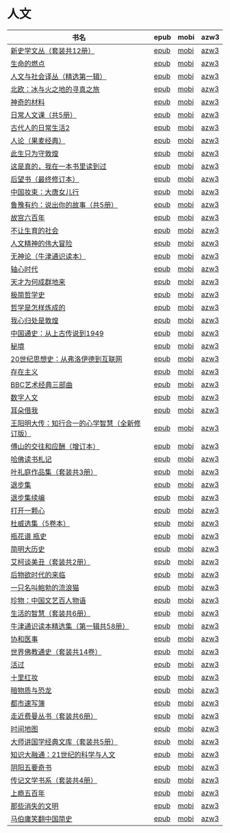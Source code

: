 # 人文

| 书名 | epub | mobi | azw3 |
| --- | --- | --- | --- |
| [新史学文丛（套装共12册）](http://ct.dalanmei.com/f/31084289-771241408-8a4a24) | [epub](http://ct.dalanmei.com/f/31084289-771241408-8a4a24) | [mobi](http://ct.dalanmei.com/f/31084289-771230038-85b0d3) | [azw3](http://ct.dalanmei.com/f/31084289-771233621-196b7b) |
| [生命的燃点](http://ct.dalanmei.com/f/31084289-589491743-22ab73) | [epub](http://ct.dalanmei.com/f/31084289-589491743-22ab73) | [mobi](http://ct.dalanmei.com/f/31084289-589444169-afc78f) | [azw3](http://ct.dalanmei.com/f/31084289-589448537-4243b1) |
| [人文与社会译丛（精选第一辑）](http://ct.dalanmei.com/f/31084289-580892878-37e1ac) | [epub](http://ct.dalanmei.com/f/31084289-580892878-37e1ac) | [mobi](http://ct.dalanmei.com/f/31084289-580890793-a242e6) | [azw3](http://ct.dalanmei.com/f/31084289-580891953-d8853c) |
| [北欧：冰与火之地的寻真之旅](http://ct.dalanmei.com/f/31084289-570303608-5b5e05) | [epub](http://ct.dalanmei.com/f/31084289-570303608-5b5e05) | [mobi](http://ct.dalanmei.com/f/31084289-570176762-9bd904) | [azw3](http://ct.dalanmei.com/f/31084289-570373452-f5c450) |
| [神奇的材料](http://ct.dalanmei.com/f/31084289-570331539-55cee7) | [epub](http://ct.dalanmei.com/f/31084289-570331539-55cee7) | [mobi](http://ct.dalanmei.com/f/31084289-570156438-a9eab6) | [azw3](http://ct.dalanmei.com/f/31084289-571398629-c715f6) |
| [日常人文课（共5册）](http://ct.dalanmei.com/f/31084289-570331947-644f92) | [epub](http://ct.dalanmei.com/f/31084289-570331947-644f92) | [mobi](http://ct.dalanmei.com/f/31084289-570156472-b8a1b0) | [azw3](http://ct.dalanmei.com/f/31084289-571398810-b68346) |
| [古代人的日常生活2](http://ct.dalanmei.com/f/31084289-570354014-e5225a) | [epub](http://ct.dalanmei.com/f/31084289-570354014-e5225a) | [mobi](http://ct.dalanmei.com/f/31084289-570132124-e8903e) | [azw3](http://ct.dalanmei.com/f/31084289-571401943-54a0e6) |
| [人论（果麦经典）](http://ct.dalanmei.com/f/31084289-570242386-7db158) | [epub](http://ct.dalanmei.com/f/31084289-570242386-7db158) | [mobi](http://ct.dalanmei.com/f/31084289-569464220-39eaf0) | [azw3](http://ct.dalanmei.com/f/31084289-571420080-5c0b0e) |
| [此生只为守敦煌](None) | [epub](None) | [mobi](None) | [azw3](None) |
| [这是真的，我在一本书里读到过](http://ct.dalanmei.com/f/31084289-572021281-dd69d3) | [epub](http://ct.dalanmei.com/f/31084289-572021281-dd69d3) | [mobi](http://ct.dalanmei.com/f/31084289-571732042-213932) | [azw3](http://ct.dalanmei.com/f/31084289-572084124-66ac79) |
| [后望书（最终修订本）](http://ct.dalanmei.com/f/31084289-572073164-70d29b) | [epub](http://ct.dalanmei.com/f/31084289-572073164-70d29b) | [mobi](http://ct.dalanmei.com/f/31084289-571730754-16c85e) | [azw3](http://ct.dalanmei.com/f/31084289-572090239-095dd6) |
| [中国妆束：大唐女儿行](http://ct.dalanmei.com/f/31084289-572075567-f731ac) | [epub](http://ct.dalanmei.com/f/31084289-572075567-f731ac) | [mobi](http://ct.dalanmei.com/f/31084289-571730556-108170) | [azw3](http://ct.dalanmei.com/f/31084289-572093466-697440) |
| [鲁豫有约：说出你的故事（共5册）](http://ct.dalanmei.com/f/31084289-572082900-783128) | [epub](http://ct.dalanmei.com/f/31084289-572082900-783128) | [mobi](http://ct.dalanmei.com/f/31084289-571729190-f8ac73) | [azw3](http://ct.dalanmei.com/f/31084289-572112004-8c62aa) |
| [故宫六百年](http://ct.dalanmei.com/f/31084289-572083443-5ff6e9) | [epub](http://ct.dalanmei.com/f/31084289-572083443-5ff6e9) | [mobi](http://ct.dalanmei.com/f/31084289-571729144-3c75bf) | [azw3](http://ct.dalanmei.com/f/31084289-572112134-4557d1) |
| [不让生育的社会](http://ct.dalanmei.com/f/31084289-572112800-e20c69) | [epub](http://ct.dalanmei.com/f/31084289-572112800-e20c69) | [mobi](http://ct.dalanmei.com/f/31084289-571722327-34f5db) | [azw3](http://ct.dalanmei.com/f/31084289-572117296-384448) |
| [人文精神的伟大冒险](http://ct.dalanmei.com/f/31084289-572114128-222325) | [epub](http://ct.dalanmei.com/f/31084289-572114128-222325) | [mobi](http://ct.dalanmei.com/f/31084289-571714246-303110) | [azw3](http://ct.dalanmei.com/f/31084289-572125578-23c13c) |
| [无神论（牛津通识读本）](http://ct.dalanmei.com/f/31084289-572116456-5699b6) | [epub](http://ct.dalanmei.com/f/31084289-572116456-5699b6) | [mobi](http://ct.dalanmei.com/f/31084289-571669776-7c32ef) | [azw3](http://ct.dalanmei.com/f/31084289-572175982-6087a8) |
| [轴心时代](http://ct.dalanmei.com/f/31084289-572117375-9cad81) | [epub](http://ct.dalanmei.com/f/31084289-572117375-9cad81) | [mobi](http://ct.dalanmei.com/f/31084289-571653721-4665ee) | [azw3](http://ct.dalanmei.com/f/31084289-572179808-3749b7) |
| [天才为何成群地来](http://ct.dalanmei.com/f/31084289-572119974-7929fc) | [epub](http://ct.dalanmei.com/f/31084289-572119974-7929fc) | [mobi](http://ct.dalanmei.com/f/31084289-571651903-05e5ec) | [azw3](http://ct.dalanmei.com/f/31084289-572180043-6dcf2c) |
| [极简哲学史](http://ct.dalanmei.com/f/31084289-572120419-56fe8e) | [epub](http://ct.dalanmei.com/f/31084289-572120419-56fe8e) | [mobi](http://ct.dalanmei.com/f/31084289-571642834-10c0a8) | [azw3](http://ct.dalanmei.com/f/31084289-572180745-a81d38) |
| [哲学是怎样炼成的](http://ct.dalanmei.com/f/31084289-572120607-8d2a37) | [epub](http://ct.dalanmei.com/f/31084289-572120607-8d2a37) | [mobi](http://ct.dalanmei.com/f/31084289-571640489-ccebf1) | [azw3](http://ct.dalanmei.com/f/31084289-572181072-f21cfa) |
| [我心归处是敦煌](http://ct.dalanmei.com/f/31084289-572121701-12e809) | [epub](http://ct.dalanmei.com/f/31084289-572121701-12e809) | [mobi](http://ct.dalanmei.com/f/31084289-571637963-248f91) | [azw3](http://ct.dalanmei.com/f/31084289-572183185-65e074) |
| [中国通史：从上古传说到1949](http://ct.dalanmei.com/f/31084289-572126659-2c29c9) | [epub](http://ct.dalanmei.com/f/31084289-572126659-2c29c9) | [mobi](http://ct.dalanmei.com/f/31084289-571631911-21dd5d) | [azw3](http://ct.dalanmei.com/f/31084289-572186874-a81032) |
| [秘境](http://ct.dalanmei.com/f/31084289-571796848-0a47f1) | [epub](http://ct.dalanmei.com/f/31084289-571796848-0a47f1) | [mobi](http://ct.dalanmei.com/f/31084289-571531044-39d502) | [azw3](http://ct.dalanmei.com/f/31084289-572194562-3cdd8d) |
| [20世纪思想史：从弗洛伊德到互联网](http://ct.dalanmei.com/f/31084289-571806897-ddfd93) | [epub](http://ct.dalanmei.com/f/31084289-571806897-ddfd93) | [mobi](http://ct.dalanmei.com/f/31084289-571538743-751e3c) | [azw3](http://ct.dalanmei.com/f/31084289-572195964-589916) |
| [存在主义](http://ct.dalanmei.com/f/31084289-571887903-e11f0a) | [epub](http://ct.dalanmei.com/f/31084289-571887903-e11f0a) | [mobi](http://ct.dalanmei.com/f/31084289-571553691-b80d22) | [azw3](http://ct.dalanmei.com/f/31084289-572202843-9e22fd) |
| [BBC艺术经典三部曲](http://ct.dalanmei.com/f/31084289-571735545-128a49) | [epub](http://ct.dalanmei.com/f/31084289-571735545-128a49) | [mobi](http://ct.dalanmei.com/f/31084289-571610359-f70d41) | [azw3](http://ct.dalanmei.com/f/31084289-571913881-bd1f3f) |
| [数字人文](http://ct.dalanmei.com/f/31084289-571737569-797e6a) | [epub](http://ct.dalanmei.com/f/31084289-571737569-797e6a) | [mobi](http://ct.dalanmei.com/f/31084289-571603749-f538dc) | [azw3](http://ct.dalanmei.com/f/31084289-571916666-003722) |
| [耳朵借我](http://ct.dalanmei.com/f/31084289-571738094-98013f) | [epub](http://ct.dalanmei.com/f/31084289-571738094-98013f) | [mobi](http://ct.dalanmei.com/f/31084289-571601280-ad606d) | [azw3](http://ct.dalanmei.com/f/31084289-571917621-b73670) |
| [王阳明大传：知行合一的心学智慧（全新修订版）](http://ct.dalanmei.com/f/31084289-572120925-8623d1) | [epub](http://ct.dalanmei.com/f/31084289-572120925-8623d1) | [mobi](http://ct.dalanmei.com/f/31084289-571596662-89903c) | [azw3](http://ct.dalanmei.com/f/31084289-571977491-ad3780) |
| [傅山的交往和应酬（增订本）](http://ct.dalanmei.com/f/31084289-572129234-9aa137) | [epub](http://ct.dalanmei.com/f/31084289-572129234-9aa137) | [mobi](http://ct.dalanmei.com/f/31084289-571593827-157d7f) | [azw3](http://ct.dalanmei.com/f/31084289-571986164-c3c3fd) |
| [哈佛读书札记](http://ct.dalanmei.com/f/31084289-571797709-f0a15f) | [epub](http://ct.dalanmei.com/f/31084289-571797709-f0a15f) | [mobi](http://ct.dalanmei.com/f/31084289-571531469-d8583e) | [azw3](http://ct.dalanmei.com/f/31084289-571988402-5856f7) |
| [叶礼庭作品集（套装共3册）](http://ct.dalanmei.com/f/31084289-571805725-9ed459) | [epub](http://ct.dalanmei.com/f/31084289-571805725-9ed459) | [mobi](http://ct.dalanmei.com/f/31084289-571537335-d09046) | [azw3](http://ct.dalanmei.com/f/31084289-571991550-0a64d9) |
| [退步集](http://ct.dalanmei.com/f/31084289-571813425-93a139) | [epub](http://ct.dalanmei.com/f/31084289-571813425-93a139) | [mobi](http://ct.dalanmei.com/f/31084289-571543270-fd2b3f) | [azw3](http://ct.dalanmei.com/f/31084289-572014508-96f5c2) |
| [退步集续编](http://ct.dalanmei.com/f/31084289-571813476-5e7a8f) | [epub](http://ct.dalanmei.com/f/31084289-571813476-5e7a8f) | [mobi](http://ct.dalanmei.com/f/31084289-571543298-f28ed9) | [azw3](http://ct.dalanmei.com/f/31084289-572014559-33c836) |
| [打开一颗心](http://ct.dalanmei.com/f/31084289-571815052-27f638) | [epub](http://ct.dalanmei.com/f/31084289-571815052-27f638) | [mobi](http://ct.dalanmei.com/f/31084289-571544788-38dc9f) | [azw3](http://ct.dalanmei.com/f/31084289-572016877-6deb70) |
| [杜威选集（5卷本）](http://ct.dalanmei.com/f/31084289-571815088-e28ea7) | [epub](http://ct.dalanmei.com/f/31084289-571815088-e28ea7) | [mobi](http://ct.dalanmei.com/f/31084289-571544889-a4a3d0) | [azw3](http://ct.dalanmei.com/f/31084289-572017005-ca37e0) |
| [瓶花谱 瓶史](http://ct.dalanmei.com/f/31084289-571986618-db9529) | [epub](http://ct.dalanmei.com/f/31084289-571986618-db9529) | [mobi](http://ct.dalanmei.com/f/31084289-571560997-cb142b) | [azw3](http://ct.dalanmei.com/f/31084289-572078739-0ab1e6) |
| [简明大历史](http://ct.dalanmei.com/f/31084289-572015506-d2493a) | [epub](http://ct.dalanmei.com/f/31084289-572015506-d2493a) | [mobi](http://ct.dalanmei.com/f/31084289-571563304-0e0b05) | [azw3](http://ct.dalanmei.com/f/31084289-571842886-899cea) |
| [艾柯谈美丑（套装共2册）](http://ct.dalanmei.com/f/31084289-571732321-0f6808) | [epub](http://ct.dalanmei.com/f/31084289-571732321-0f6808) | [mobi](http://ct.dalanmei.com/f/31084289-571587041-5d23c8) | [azw3](http://ct.dalanmei.com/f/31084289-571843705-c98ea2) |
| [后物欲时代的来临](http://ct.dalanmei.com/f/31084289-571732449-587732) | [epub](http://ct.dalanmei.com/f/31084289-571732449-587732) | [mobi](http://ct.dalanmei.com/f/31084289-571586945-f32812) | [azw3](http://ct.dalanmei.com/f/31084289-571843846-752288) |
| [一只名叫鲍勃的流浪猫](None) | [epub](None) | [mobi](None) | [azw3](None) |
| [珍物：中国文艺百人物语](http://ct.dalanmei.com/f/31084289-571735971-f36680) | [epub](http://ct.dalanmei.com/f/31084289-571735971-f36680) | [mobi](http://ct.dalanmei.com/f/31084289-571583652-8fe2bf) | [azw3](http://ct.dalanmei.com/f/31084289-571854456-307a4f) |
| [生活的智慧（套装共6册）](http://ct.dalanmei.com/f/31084289-571736024-2dac4f) | [epub](http://ct.dalanmei.com/f/31084289-571736024-2dac4f) | [mobi](http://ct.dalanmei.com/f/31084289-571583573-97adb0) | [azw3](http://ct.dalanmei.com/f/31084289-571854856-36438e) |
| [牛津通识读本精选集（第一辑共58册）](http://ct.dalanmei.com/f/31084289-571773066-90b293) | [epub](http://ct.dalanmei.com/f/31084289-571773066-90b293) | [mobi](http://ct.dalanmei.com/f/31084289-571587521-96886a) | [azw3](http://ct.dalanmei.com/f/31084289-571869526-c99d7b) |
| [协和医事](http://ct.dalanmei.com/f/31084289-571774786-29c9ae) | [epub](http://ct.dalanmei.com/f/31084289-571774786-29c9ae) | [mobi](http://ct.dalanmei.com/f/31084289-571497645-2c411d) | [azw3](http://ct.dalanmei.com/f/31084289-571871680-269cfc) |
| [世界佛教通史（套装共14卷）](http://ct.dalanmei.com/f/31084289-571774934-4f97e5) | [epub](http://ct.dalanmei.com/f/31084289-571774934-4f97e5) | [mobi](http://ct.dalanmei.com/f/31084289-571498225-b4c8ca) | [azw3](http://ct.dalanmei.com/f/31084289-571872867-acd40e) |
| [活过](http://ct.dalanmei.com/f/31084289-571775256-2f29e5) | [epub](http://ct.dalanmei.com/f/31084289-571775256-2f29e5) | [mobi](http://ct.dalanmei.com/f/31084289-571500933-fb553d) | [azw3](http://ct.dalanmei.com/f/31084289-571875211-c6472a) |
| [十里红妆](None) | [epub](None) | [mobi](None) | [azw3](None) |
| [暗物质与恐龙](http://ct.dalanmei.com/f/31084289-571778171-0eea70) | [epub](http://ct.dalanmei.com/f/31084289-571778171-0eea70) | [mobi](http://ct.dalanmei.com/f/31084289-571517493-6796ca) | [azw3](http://ct.dalanmei.com/f/31084289-571877074-c3baf7) |
| [都市速写簿](http://ct.dalanmei.com/f/31084289-571778960-9c2525) | [epub](http://ct.dalanmei.com/f/31084289-571778960-9c2525) | [mobi](http://ct.dalanmei.com/f/31084289-571522420-2ce134) | [azw3](http://ct.dalanmei.com/f/31084289-571878608-0e58dd) |
| [走近费曼丛书（套装共6册）](http://ct.dalanmei.com/f/31084289-571779312-1f99c0) | [epub](http://ct.dalanmei.com/f/31084289-571779312-1f99c0) | [mobi](http://ct.dalanmei.com/f/31084289-571522782-6ae439) | [azw3](http://ct.dalanmei.com/f/31084289-571879115-7d2f7e) |
| [时间地图](http://ct.dalanmei.com/f/31084289-571781196-1071d3) | [epub](http://ct.dalanmei.com/f/31084289-571781196-1071d3) | [mobi](http://ct.dalanmei.com/f/31084289-571526380-514b40) | [azw3](http://ct.dalanmei.com/f/31084289-571881140-e8aa57) |
| [大师讲国学经典文库（套装共5册）](http://ct.dalanmei.com/f/31084289-571781392-82ca32) | [epub](http://ct.dalanmei.com/f/31084289-571781392-82ca32) | [mobi](http://ct.dalanmei.com/f/31084289-571421947-dc08b5) | [azw3](http://ct.dalanmei.com/f/31084289-571881857-a516c0) |
| [知识大融通：21世纪的科学与人文](http://ct.dalanmei.com/f/31084289-571783859-24d86e) | [epub](http://ct.dalanmei.com/f/31084289-571783859-24d86e) | [mobi](http://ct.dalanmei.com/f/31084289-571432966-8130cb) | [azw3](http://ct.dalanmei.com/f/31084289-571884749-f380df) |
| [阴阳五要奇书](http://ct.dalanmei.com/f/31084289-571784893-3a63e5) | [epub](http://ct.dalanmei.com/f/31084289-571784893-3a63e5) | [mobi](http://ct.dalanmei.com/f/31084289-571451308-b1e260) | [azw3](http://ct.dalanmei.com/f/31084289-571885245-209470) |
| [传记文学书系（套装共4册）](None) | [epub](None) | [mobi](None) | [azw3](None) |
| [上瘾五百年](http://ct.dalanmei.com/f/31084289-595860471-479e2e) | [epub](http://ct.dalanmei.com/f/31084289-595860471-479e2e) | [mobi](http://ct.dalanmei.com/f/31084289-595858415-9d2cd6) | [azw3](http://ct.dalanmei.com/f/31084289-595860131-0a507b) |
| [那些消失的文明](None) | [epub](None) | [mobi](None) | [azw3](None) |
| [马伯庸笑翻中国简史](http://ct.dalanmei.com/f/31084289-571790574-db4348) | [epub](http://ct.dalanmei.com/f/31084289-571790574-db4348) | [mobi](http://ct.dalanmei.com/f/31084289-571457522-8e8c89) | [azw3](http://ct.dalanmei.com/f/31084289-571897351-f4a535) |
